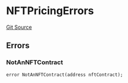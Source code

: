 # NFTPricingErrors
[Git Source](https://github.com/thrackle-io/rules-engine/blob/977acada486f4d8e6eb8170b55a9be84cb27aa08/src/common/IErrors.sol)


## Errors
### NotAnNFTContract

```solidity
error NotAnNFTContract(address nftContract);
```

